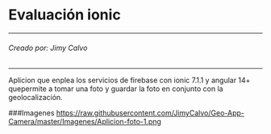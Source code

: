# **Evaluación ionic**

------------
###### Creado por: Jimy Calvo
------------


Aplicion  que enplea los servicios de firebase con ionic 7.1.1 y angular 14+  quepermite a tomar una foto y guardar la foto en conjunto con la geolocalización. 

###Imagenes
https://raw.githubusercontent.com/JimyCalvo/Geo-App-Camera/master/Imagenes/Aplicion-foto-1.png
